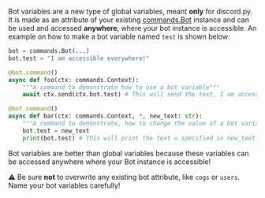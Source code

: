 Bot variables are a new type of global variables, meant **only** for discord.py. It is made as an attribute of your existing [commands.Bot](https://discordpy.readthedocs.io/en/latest/ext/commands/api.html#discord.ext.commands.Bot) instance and can be used and accessed **anywhere**, where your bot instance is accessible. An example on how to make a bot variable named `test` is shown below:

```py
bot = commands.Bot(...)
bot.test = "I am accessible everywhere!"

@bot.command()
async def foo(ctx: commands.Context):
    """A command to demonstrate how to use a bot variable"""
    await ctx.send(ctx.bot.test) # This will send the text, I am accessible everywhere!

@bot.command()
async def bar(ctx: commands.Context, *, new_text: str):
    """A command to demonstrate, how to change the value of a bot variable"""
    bot.test = new_text
    print(bot.test) # This will print the text u specified in new_text!

```

Bot variables are better than global variables because these variables can be accessed anywhere where your Bot instance is accessible!

⚠️ Be sure **not** to overwrite any existing bot attribute, like `cogs` or `users`. Name your bot variables carefully!
